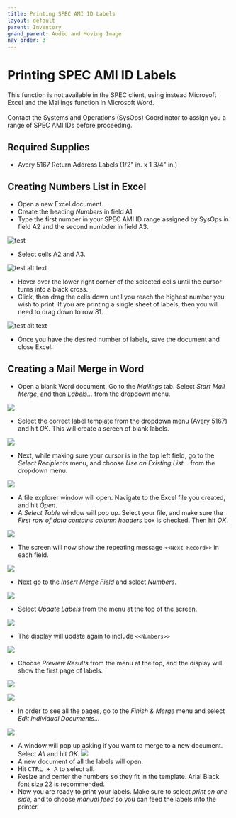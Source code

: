 ```yaml
---
title: Printing SPEC AMI ID Labels
layout: default
parent: Inventory
grand_parent: Audio and Moving Image
nav_order: 3
---
```

# Printing SPEC AMI ID Labels
This function is not available in the SPEC client, using instead Microsoft Excel and the Mailings function in Microsoft Word.
<br>
<br>
Contact the Systems and Operations (SysOps) Coordinator to assign you a range of SPEC AMI IDs before proceeding.
## Required Supplies
- Avery 5167 Return Address Labels (1/2" in. x 1 3/4" in.)
## Creating Numbers List in Excel
- Open a new Excel document.
- Create the heading _Numbers_ in field A1
- Type the first number in your SPEC AMI ID range assigned by SysOps in field A2 and the second numbder in field A3.

![test](pres-docs/audioMovingImage/images/printing-SPEC-ami-ids-1.jpg)
- Select cells A2 and A3.

![test alt text](pres-docs/audioMovingImage/images/printing-spec-ami-ids-2.jpg)
- Hover over the lower right corner of the selected cells until the cursor turns into a black cross.
- Click, then drag the cells down until you reach the highest number you wish to print. If you are printing a single sheet of labels, then you will need to drag down to row 81.

![test alt text](images/printing-spec-ami-ids-3.jpg)
- Once you have the desired number of labels, save the document and close Excel.
## Creating a Mail Merge in Word
- Open a blank Word document. Go to the _Mailings_ tab.
Select _Start Mail Merge_, and then _Labels..._ from the dropdown menu.

![](images/printing-spec-ami-ids-4.jpg)

- Select the correct label template from the dropdown menu (Avery 5167) and hit _OK_. This will create a screen of blank labels.

![](images/printing-spec-ami-ids-5.jpg)
- Next, while making sure your cursor is in the top left field, go to the _Select Recipients_ menu, and choose _Use an Existing List..._ from the dropdown menu.

![](images/printing-spec-ami-ids-6.jpg)
- A file explorer window will open. Navigate to the Excel file you created, and hit _Open_. 
- A _Select Table_ window will pop up. Select your file, and make sure the _First row of data contains column headers_ box is checked. Then hit _OK_.

![](images/printing-spec-ami-ids-7.jpg)
- The screen will now show the repeating message `<<Next Record>>` in each field.

![](images/printing-spec-ami-ids-8.jpg)
- Next go to the _Insert Merge Field_ and select _Numbers_.

![](images/printing-spec-ami-ids-9.jpg)
- Select _Update Labels_ from the menu at the top of the screen.

![](images/printing-spec-ami-ids-10.jpg)
- The display will update again to include `<<Numbers>>`

![](images/printing-spec-ami-ids-11.jpg)
- Choose  _Preview Results_ from the menu at the top, and the display will show the first page of labels.

![](images/printing-spec-ami-ids-12.jpg)

![](images/printing-spec-ami-ids-13.jpg)
- In order to see all the pages, go to the _Finish & Merge_ menu and select _Edit Individual Documents..._ 

![](images/printing-spec-ami-ids-14.jpg)
- A window will pop up asking if you want to merge to a new document. Select _All_ and hit _OK_.
![](images/printing-spec-ami-ids-15.jpg)
- A new document of all the labels will open. 
- Hit <kbd>CTRL + A</kbd> to select all.
- Resize and center the numbers so they fit in the template. Arial Black font size 22 is recommended. 
- Now you are ready to print your labels. Make sure to select _print on one side_, and to choose _manual feed_ so you can feed the labels into the printer. 